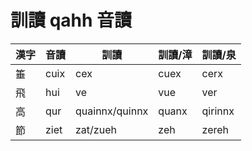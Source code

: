 # 訓讀 qahh 音讀

| 漢字 | 音讀 | 訓讀 | 訓讀/漳 | 訓讀/泉 |
| --- | --- | --- | --- | --- |
| 箠 | cuix | cex | cuex | cerx |
| 飛 | hui | ve | vue | ver |
| 高 | qur | quainnx/quinnx | quanx | qirinnx |
| 節 | ziet | zat/zueh | zeh | zereh |
